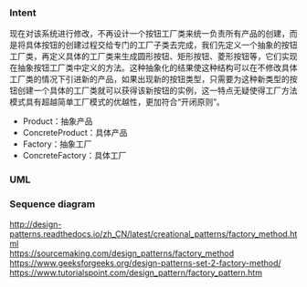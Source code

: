 ### Intent
现在对该系统进行修改，不再设计一个按钮工厂类来统一负责所有产品的创建，而是将具体按钮的创建过程交给专门的工厂子类去完成，我们先定义一个抽象的按钮工厂类，再定义具体的工厂类来生成圆形按钮、矩形按钮、菱形按钮等，它们实现在抽象按钮工厂类中定义的方法。这种抽象化的结果使这种结构可以在不修改具体工厂类的情况下引进新的产品，如果出现新的按钮类型，只需要为这种新类型的按钮创建一个具体的工厂类就可以获得该新按钮的实例，这一特点无疑使得工厂方法模式具有超越简单工厂模式的优越性，更加符合“开闭原则”。

* Product：抽象产品
* ConcreteProduct：具体产品
* Factory：抽象工厂
* ConcreteFactory：具体工厂

### UML

### Sequence diagram

http://design-patterns.readthedocs.io/zh_CN/latest/creational_patterns/factory_method.html    
https://sourcemaking.com/design_patterns/factory_method     
https://www.geeksforgeeks.org/design-patterns-set-2-factory-method/    
https://www.tutorialspoint.com/design_pattern/factory_pattern.htm   
